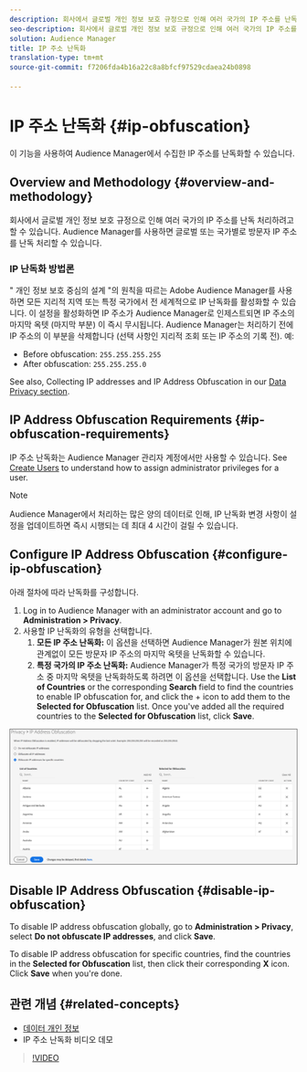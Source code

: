 ```yaml
---
description: 회사에서 글로벌 개인 정보 보호 규정으로 인해 여러 국가의 IP 주소를 난독 처리하려고 할 수 있습니다. Audience Manager를 사용하면 글로벌 또는 국가별로 방문자 IP 주소를 난독 처리할 수 있습니다.
seo-description: 회사에서 글로벌 개인 정보 보호 규정으로 인해 여러 국가의 IP 주소를 난독 처리하려고 할 수 있습니다. Audience Manager를 사용하면 글로벌 또는 국가별로 방문자 IP 주소를 난독 처리할 수 있습니다.
solution: Audience Manager
title: IP 주소 난독화
translation-type: tm+mt
source-git-commit: f7206fda4b16a22c8a8bfcf97529cdaea24b0898

---
```



# IP 주소 난독화 {#ip-obfuscation}

이 기능을 사용하여 Audience Manager에서 수집한 IP 주소를 난독화할 수 있습니다.

## Overview and Methodology {#overview-and-methodology}

회사에서 글로벌 개인 정보 보호 규정으로 인해 여러 국가의 IP 주소를 난독 처리하려고 할 수 있습니다. Audience Manager를 사용하면 글로벌 또는 국가별로 방문자 IP 주소를 난독 처리할 수 있습니다.

### IP 난독화 방법론

&quot; 개인 정보 보호 중심의 설계 &quot;의 원칙을 따르는 Adobe Audience Manager를 사용하면 모든 지리적 지역 또는 특정 국가에서 전 세계적으로 IP 난독화를 활성화할 수 있습니다. 이 설정을 활성화하면 IP 주소가 Audience Manager로 인제스트되면 IP 주소의 마지막 옥텟 (마지막 부분) 이 즉시 무시됩니다. Audience Manager는 처리하기 전에 IP 주소의 이 부분을 삭제합니다 (선택 사항인 지리적 조회 또는 IP 주소의 기록 전). 예:

* Before obfuscation: `255.255.255.255`
* After obfuscation: `255.255.255.0`

See also, Collecting IP addresses and IP Address Obfuscation in our [Data Privacy section](/help/using/overview/data-security-and-privacy/data-privacy.md).

## IP Address Obfuscation Requirements {#ip-obfuscation-requirements}

IP 주소 난독화는 Audience Manager 관리자 계정에서만 사용할 수 있습니다. See [Create Users](/help/using/features/administration/administration-overview.md#create-users) to understand how to assign administrator privileges for a user.

>[!NOTE]
>
> Audience Manager에서 처리하는 많은 양의 데이터로 인해, IP 난독화 변경 사항이 설정을 업데이트하면 즉시 시행되는 데 최대 4 시간이 걸릴 수 있습니다.

## Configure IP Address Obfuscation {#configure-ip-obfuscation}

아래 절차에 따라 난독화를 구성합니다.

1. Log in to Audience Manager with an administrator account and go to **Administration &gt; Privacy**.
2. 사용할 IP 난독화의 유형을 선택합니다.
   1. **모든 IP 주소 난독화:** 이 옵션을 선택하면 Audience Manager가 원본 위치에 관계없이 모든 방문자 IP 주소의 마지막 옥텟을 난독화할 수 있습니다.
   2. **특정 국가의 IP 주소 난독화:** Audience Manager가 특정 국가의 방문자 IP 주소 중 마지막 옥텟을 난독화하도록 하려면 이 옵션을 선택합니다. Use the **List of Countries** or the corresponding **Search** field to find the countries to enable IP obfuscation for, and click the + icon to add them to the **Selected for Obfuscation** list. Once you&#39;ve added all the required countries to the **Selected for Obfuscation** list, click **Save**.

![](assets/ip-obfuscation.png)

## Disable IP Address Obfuscation {#disable-ip-obfuscation}

To disable IP address obfuscation globally, go to **Administration &gt; Privacy**, select **Do not obfuscate IP addresses**, and click **Save**.

To disable IP address obfuscation for specific countries, find the countries in the **Selected for Obfuscation** list, then click their corresponding **X** icon. Click **Save** when you&#39;re done.

## 관련 개념 {#related-concepts}

* [데이터 개인 정보](/help/using/overview/data-security-and-privacy/data-privacy.md)
* IP 주소 난독화 비디오 데모
>[!VIDEO](https://video.tv.adobe.com/v/27218/?captions=kor)

